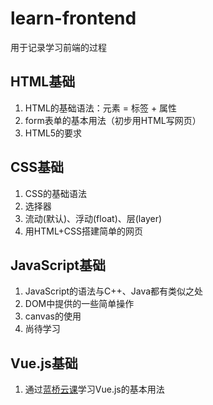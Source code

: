 # learn-frontend
用于记录学习前端的过程

## HTML基础

1. HTML的基础语法：元素 = 标签 + 属性
2. form表单的基本用法（初步用HTML写网页）
3. HTML5的要求

## CSS基础

1. CSS的基础语法
2. 选择器
3. 流动(默认)、浮动(float)、层(layer)
4. 用HTML+CSS搭建简单的网页

## JavaScript基础

1. JavaScript的语法与C++、Java都有类似之处
2. DOM中提供的一些简单操作
3. canvas的使用
4. 尚待学习

## Vue.js基础

1. 通过[蓝桥云课](https://www.lanqiao.cn)学习Vue.js的基本用法

